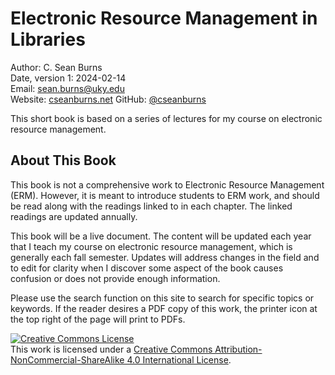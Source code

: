 # Electronic Resource Management in Libraries

Author: C. Sean Burns  
Date, version 1: 2024-02-14  
Email: [sean.burns@uky.edu](sean.burns@uky.edu)  
Website: [cseanburns.net](https://cseanburns.net)
GitHub: [@cseanburns](https://github.com/cseanburns)

This short book is based on a
series of lectures for my
course on electronic resource management.

## About This Book

This book is not a comprehensive work to Electronic Resource Management (ERM).
However, it is meant to introduce students to ERM work, and
should be read along with the readings linked to in each chapter.
The linked readings are updated annually.

This book will be a live document.
The content will be updated each year that
I teach my course on electronic resource management,
which is generally each fall semester.
Updates will address changes in the field and to
edit for clarity when I discover some aspect
of the book causes confusion or
does not provide enough information.

Please use the search function on this site to search for specific topics or
keywords. If the reader desires a PDF copy of this work, the printer icon at
the top right of the page will print to PDFs.

<a rel="license" href="http://creativecommons.org/licenses/by-nc-sa/4.0/"><img alt="Creative Commons License" style="border-width:0" src="https://i.creativecommons.org/l/by-nc-sa/4.0/88x31.png" /></a><br />This work is licensed under a <a rel="license" href="http://creativecommons.org/licenses/by-nc-sa/4.0/">Creative Commons Attribution-NonCommercial-ShareAlike 4.0 International License</a>.
